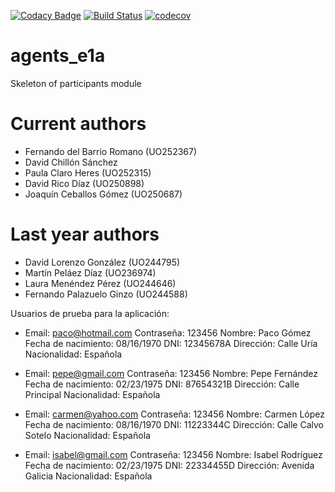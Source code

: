 [![Codacy Badge](https://api.codacy.com/project/badge/Grade/0a046654f6854ebe8d1c43214f72337a)](https://www.codacy.com/app/jelabra/Agents_e1a?utm_source=github.com&amp;utm_medium=referral&amp;utm_content=Arquisoft/Agents_e1a&amp;utm_campaign=Badge_Grade)
[![Build Status](https://travis-ci.org/Arquisoft/Agents_e1a.svg?branch=master)](https://travis-ci.org/Arquisoft/Agents_e1a)
[![codecov](https://codecov.io/gh/Arquisoft/Agents_e1a/branch/master/graph/badge.svg)](https://codecov.io/gh/Arquisoft/Agents_e1a)


# agents_e1a

Skeleton of participants module

# Current authors

- Fernando del Barrio Romano (UO252367)
- David Chillón Sánchez
- Paula Claro Heres (UO252315)
- David Rico Díaz (UO250898)
- Joaquín Ceballos Gómez (UO250687)


# Last year authors

- David Lorenzo González (UO244795)
- Martín Peláez Díaz (UO236974)
- Laura Menéndez Pérez (UO244646)
- Fernando Palazuelo Ginzo (UO244588)


Usuarios de prueba para la aplicación:

- Email: paco@hotmail.com
  Contraseña: 123456
  Nombre: Paco Gómez
  Fecha de nacimiento: 08/16/1970
  DNI: 12345678A
  Dirección: Calle Uría
  Nacionalidad: Española

- Email: pepe@gmail.com
 Contraseña: 123456
 Nombre: Pepe Fernández
 Fecha de nacimiento: 02/23/1975
 DNI: 87654321B
 Dirección: Calle Principal
 Nacionalidad: Española

- Email: carmen@yahoo.com
 Contraseña: 123456
 Nombre: Carmen López
 Fecha de nacimiento: 08/16/1970
 DNI: 11223344C
 Dirección: Calle Calvo Sotelo
 Nacionalidad: Española

- Email: isabel@gmail.com
 Contraseña: 123456
 Nombre: Isabel Rodríguez
 Fecha de nacimiento: 02/23/1975
 DNI: 22334455D
 Dirección: Avenida Galicia
 Nacionalidad: Española


